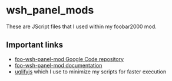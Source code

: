 # wsh_panel_mods

These are JScript files that I used within my foobar2000 mod.

## Important links

* [foo-wsh-panel-mod Google Code repository](http://code.google.com/p/foo-wsh-panel-mod/)
* [foo-wsh-panel-mod documentation](http://code.google.com/p/foo-wsh-panel-mod/source/browse/docs/)
* [uglifyjs](http://marijnhaverbeke.nl/uglifyjs) which I use to minimize my scripts for faster execution